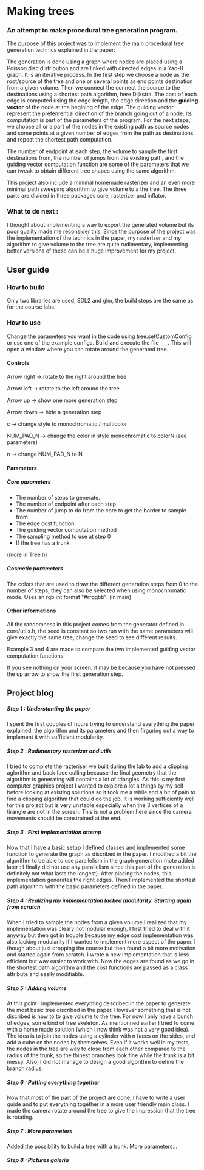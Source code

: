 # Making trees
### An attempt to make procedural tree generation program.

The purpose of this project was to implement the main procedural tree generation technics explained in the paper:


The generation is done using a graph where nodes are placed using a Poisson disc distribution and are linked with directed edges in a Yao-8 graph. 
It is an iterative process. In the first step we choose a node as the root/source of the tree and one or several points as end points destination from a given volume. Then we connect the connect the source to the destinations using a shortest path algorithm, here Dijkstra. The cost of each edge is computed using the edge length, the edge direction and the **guiding vector** of the node at the begining of the edge. The guiding vector represent the prefenrential direction of the branch going out of a node. Its computation is part of the parameters of the program. For the next steps, we choose all or a part of the nodes in the existing path as source nodes and some points at a given number of edges from the path as destinations and repeat the shortest path computation. 

The number of endpoint at each step, the volume to sample the first destinations from, the number of jumps from the existing path, and the guiding vector computation function are some of the parameters that we can tweak to obtain different tree shapes using the same algorithm.

This project also include a minimal homemade rasterizer and an even more minimal path sweeping algorithm to give volume to a the tree.
The three parts are divided in three packages core, rasterizer and inflator.

### What to do next :

I thought about implementing a way to export the generated volume but its poor quality made me reconsider this.
Since the purpose of the project was the implementation of the technics in the paper, my rasterizer and my algorithm to give volume to the tree are quite rudimentary, implementing better versions of these can be a huge improvement for my project. 

## User guide

### How to build

Only two libraries are used, SDL2 and glm, the build steps are the same as for the course labs. 

### How to use

Change the parameters you want in the code using tree.setCustomConfig or use one of the example configs.
Build and execute the file ___. This will open a window where you can rotate around the generated tree. 

#### Controls 

Arrow right -> rotate to the right around the tree

Arrow left  -> rotate to the left around the tree

Arrow up    -> show one more generation step

Arrow down  -> hide a generation step

c           -> change style to monochromatic / multicolor

NUM_PAD_N   -> change the color in style monochromatic to colorN (see parameters)

n        -> change NUM_PAD_N to N


#### Parameters

##### Core parameters

- The number of steps to generate.
- The number of endpoint after each step
- The number of jump to do from the core to get the border to sample from
- The edge cost function
- The guiding vector computation method
- The sampling method to use at step 0
- If the tree has a trunk

(more in Tree.h)


##### Cosmetic parameters

The colors that are used to draw the different generation steps from 0 to the number of steps, they can also be selected when using monochromatic mode. Uses an rgb int format "#rrggbb". (in main)

#### Other informations

All the randomness in this project comes from the generator defined in core/utils.h, the seed is constant so two run with the same parameters will give exactly the same tree, change the seed to see different results.

Example 3 and 4 are made to compare the two implemented guiding vector computation functions

If you see nothing on your screen, it may be because you have not pressed the up arrow to show the first generation step.


## Project blog

##### Step 1 : Understanting the paper

I spent the first couples of hours trying to understand everything the paper explained, the algorithm and its parameters and then firguring out a way to implement it with sufficient modularity.

##### Step 2 : Rudimentary rasterizer and utils

I tried to complete the razteriser we built during the lab to add a clipping aglorithm and back face culling because the final geometry that the algorithm is generating will contains a lot of triangles. As this is my first computer graphics project I wanted to explore a lot a things by my self before looking at existing solutions so it took me a while and a bit of pain to find a clipping algorithm that could do the job. It is working sufficiently well for this project but is very unstable especially when the 3 vertices of a tirangle are not in the screen. This is not a problem here since the camera movements should be constrained at the end.

##### Step 3 : First implementation attemp

Now that I have a basic setup I defined classes and implemented some function to generate the graph as discribed in the paper. I modified a bit the algorithm to be able to use parallelism in the graph generation (note added later : I finally did not use any parallelism since this part of the generation is definitely not what lasts the longest). After placing the nodes, this implementation generates the right edges. Then I implemented the shortest path algorithm with the basic parameters defined in the paper. 

##### Step 4 : Realizing my implementation lacked modularity. Starting again from scratch

When I tried to sample the nodes from a given volume I realized that my implementation was cleary not modular enough, I first tried to deal with it anyway but then got in trouble because my edge cost implementation was also lacking modularity if I wanted to implement more aspect of the paper. I though about just dropping the course but then found a bit more motivation and started again from scratch. 
I wrote a new implementation that is less efficient but way easier to work with. Now the edges are found as we go in the shortest path algorithm and the cost functions are passed as a class attribute and easily modifiable.  

##### Step 5 : Adding volume

At this point I implemented everything described in the paper to generate the most basic tree discribed in the paper. However something that is not discribed is how to to give volume to the tree. For now I only have a bunch of edges, some kind of tree skeleton. As mentionned earlier I tried to come with a home made solution (which I now think was not a very good idea). The idea is to join the nodes using a cylinder with n faces on the sides, and add a cube on the nodes by themselves. Even if it works well in my tests, the nodes in the tree are way to close from each other compared to the radius of the trunk, so the thinest branches look fine while the trunk is a bit messy. Also, I did not manage to design a good algorithm to define the branch radius. 

##### Step 6 : Putting everything together

Now that most of the part of the project are done, I have to write a user guide and to put everything together in a more user friendly main class. I made the camera rotate around the tree to give the impression that the tree is rotating. 

##### Step 7 : More parameters

Added the possibility to build a tree with a trunk. More parameters... 

##### Step 8 : Pictures galeria



